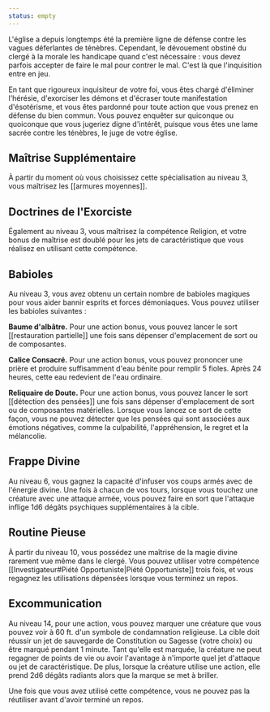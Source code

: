 ```yaml
---
status: empty
---
```

L'église a depuis longtemps été la première ligne de défense contre les vagues déferlantes de ténèbres. Cependant, le dévouement obstiné du clergé à la morale les handicape quand c'est nécessaire : vous devez parfois accepter de faire le mal pour contrer le mal. C'est là que l'inquisition entre en jeu.

En tant que rigoureux inquisiteur de votre foi, vous êtes chargé d'éliminer l'hérésie, d'exorciser les démons et d'écraser toute manifestation d'ésotérisme, et vous êtes pardonné pour toute action que vous prenez en défense du bien commun. Vous pouvez enquêter sur quiconque ou quoiconque que vous jugeriez digne d'intérêt, puisque vous êtes une lame sacrée contre les ténèbres, le juge de votre église.

## Maîtrise Supplémentaire

À partir du moment où vous choisissez cette spécialisation au niveau 3, vous maîtrisez les [[armures moyennes]].

## Doctrines de l'Exorciste

Également au niveau 3, vous maîtrisez la compétence Religion, et votre bonus de maîtrise est doublé pour les jets de caractéristique que vous réalisez en utilisant cette compétence.

## Babioles

Au niveau 3, vous avez obtenu un certain nombre de babioles magiques pour vous aider bannir esprits et forces démoniaques. Vous pouvez utiliser les babioles suivantes : 

**Baume d'albâtre.** Pour une action bonus, vous pouvez lancer le sort [[restauration partielle]] une fois sans dépenser d'emplacement de sort ou de composantes.

**Calice Consacré.** Pour une action bonus, vous pouvez prononcer une prière et produire suffisamment d'eau bénite pour remplir 5 fioles. Après 24 heures, cette eau redevient de l'eau ordinaire.

**Reliquaire de Doute.** Pour une action bonus, vous pouvez lancer le sort [[détection des pensées]] une fois sans dépenser d'emplacement de sort ou de composantes matérielles. Lorsque vous lancez ce sort de cette façon, vous ne pouvez détecter que les pensées qui sont associées aux émotions négatives, comme la culpabilité, l'appréhension, le regret et la mélancolie.

## Frappe Divine

Au niveau 6, vous gagnez la capacité d'infuser vos coups armés avec de l'énergie divine. Une fois à chacun de vos tours, lorsque vous touchez une créature avec une attaque armée, vous pouvez faire en sort que l'attaque inflige 1d6 dégâts psychiques supplémentaires à la cible.

## Routine Pieuse

À partir du niveau 10, vous possédez une maîtrise de la magie divine rarement vue même dans le clergé. Vous pouvez utiliser votre compétence [[Investigateur#Piété Opportuniste|Piété Opportuniste]] trois fois, et vous regagnez les utilisations dépensées lorsque vous terminez un repos.

## Excommunication

Au niveau 14, pour une action, vous pouvez marquer une créature que vous pouvez voir à 60 ft. d'un symbole de condamnation religieuse. La cible doit réussir un jet de sauvegarde de Constitution ou Sagesse (votre choix) ou être marqué pendant 1 minute. Tant qu'elle est marquée, la créature ne peut regagner de points de vie ou avoir l'avantage à n'importe quel jet d'attaque ou jet de caractéristique. De plus, lorsque la créature utilise une action, elle prend 2d6 dégâts radiants alors que la marque se met à briller.

Une fois que vous avez utilisé cette compétence, vous ne pouvez pas la réutiliser avant d'avoir terminé un repos.